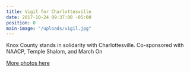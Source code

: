 ```yaml
---
title: Vigil for Charlottesville
date: 2017-10-24 09:37:00 -05:00
position: 0
main-image: "/uploads/vigil.jpg"
---
```


Knox County stands in solidarity with Charlottesville. Co-sponsored with NAACP, Temple Shalom, and March On

[More photos here](https://photos.app.goo.gl/t2NILipYOA5Tn7OK2)